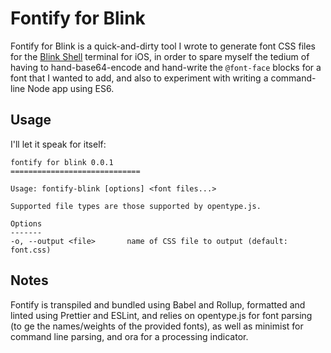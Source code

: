 # Fontify for Blink

Fontify for Blink is a quick-and-dirty tool I wrote to generate font CSS files for the [Blink Shell](https://blink.sh/) terminal for iOS, in order to spare myself the tedium of having to hand-base64-encode and hand-write the `@font-face` blocks for a font that I wanted to add, and also to experiment with writing a command-line Node app using ES6.

## Usage

I'll let it speak for itself:

```
fontify for blink 0.0.1
=============================

Usage: fontify-blink [options] <font files...>

Supported file types are those supported by opentype.js.

Options
-------
-o, --output <file>       name of CSS file to output (default: font.css)
```

## Notes

Fontify is transpiled and bundled using Babel and Rollup, formatted and linted using Prettier and ESLint, and relies on opentype.js for font parsing (to ge the names/weights of the provided fonts), as well as minimist for command line parsing, and ora for a processing indicator.
